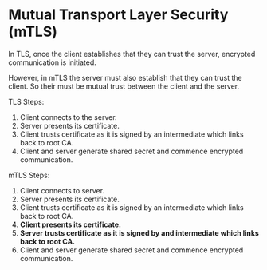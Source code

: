# Mutual Transport Layer Security (mTLS)

In TLS, once the client establishes that they can trust the server, encrypted communication is initiated.

However, in mTLS the server must also establish that they can trust the client. So their must be mutual trust between the client and the server. 

TLS Steps:
1. Client connects to the server.
2. Server presents its certificate.
3. Client trusts certificate as it is signed by an intermediate which links back to root CA.
4. Client and server generate shared secret and commence encrypted communication.

mTLS Steps:
1. Client connects to server.
2. Server presents its certificate.
3. Client trusts certificate as it is signed by an intermediate which links back to root CA.
4. **Client presents its certificate.**
5. **Server trusts certificate as it is signed by and intermediate which links back to root CA.**
6. Client and server generate shared secret and commence encrypted communication.